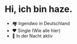 # Hi, ich bin haze.
* 🏘 Irgendwo in Deutschland
* ❤ Single (Wie alle hier) 
* 🌙 In der Nacht aktiv 
